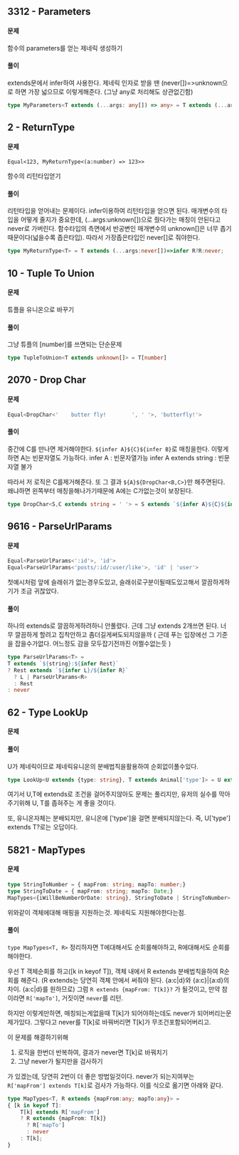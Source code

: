 ## 3312 - Parameters
#### 문제
함수의 parameters를 얻는 제네릭 생성하기
#### 풀이
extends문에서 infer하여 사용한다.
제네릭 인자로 받을 땐 (never[])=>unknown으로 하면 가장 넓으므로 이렇게해준다. (그냥 any로 처리해도 상관없긴함)

```ts
type MyParameters<T extends (...args: any[]) => any> = T extends (...args: infer A)=>any?A:never;
```

## 2 - ReturnType
#### 문제
```
Equal<123, MyReturnType<(a:number) => 123>>
```
함수의 리턴타입얻기
#### 풀이
리턴타입을 얻어내는 문제이다. infer이용하여 리턴타입을 얻으면 된다.
매개변수의 타입을 어떻게 줄지가 중요한데,
(...args:unknown[])으로 줬다가는 매칭이 안된다고 never로 가버린다.
함수타입의 측면에서 반공변인 매개변수의 unknown[]은 너무 좁기때문이다(넓을수록 좁은타입).
따라서 가장좁은타입인 never[]로 줘야한다.

```ts
type MyReturnType<T> = T extends (...args:never[])=>infer R?R:never;
```

## 10 - Tuple To Union
#### 문제
튜플을 유니온으로 바꾸기

#### 풀이
그냥 튜플의 [number]를 쓰면되는 단순문제
```ts
type TupleToUnion<T extends unknown[]> = T[number]
```

## 2070 - Drop Char
#### 문제
```ts
Equal<DropChar<'    butter fly!        ', ' '>, 'butterfly!'>
```
#### 풀이
중간에 C를 만나면 제거해야한다.
`${infer A}${C}${infer B}`로 매칭을한다. 이렇게하면 A는 빈문자열도 가능하다. 
infer A : 빈문자열가능
infer A extends string : 빈문자열 불가

따라서 저 로직은 C를제거해준다.
또 그 결과 `${A}${DropChar<B,C>}`만 해주면된다. 왜냐하면 왼쪽부터 매칭을해나가기때문에 A에는 C가없는것이 보장된다.
```ts
type DropChar<S,C extends string = ' '> = S extends `${infer A}${C}${infer B}`?`${A}${DropChar<B, C>}`:S
```

## 9616 - ParseUrlParams
#### 문제
```ts
Equal<ParseUrlParams<':id'>, 'id'>
Equal<ParseUrlParams<'posts/:id/:user/like'>, 'id' | 'user'>
```
첫예시처럼 앞에 슬래쉬가 없는경우도있고, 슬래쉬로구분이될때도있고해서 깔끔하게하기가 조금 귀찮았다.

#### 풀이
하나의 extends로 깔끔하게하려하니 안풀렸다. 근데 그냥 extends 2개쓰면 된다.
너무 깔끔하게 할려고 집착안하고 좀더길게써도되지않을까
( 근데 푸는 입장에선 그 기준을 잡을수가없다. 어느정도 감을 모두잡기전까진 어쩔수없는듯 )

```ts
type ParseUrlParams<T> = 
T extends `${string}:${infer Rest}`
? Rest extends `${infer L}/${infer R}`
  ? L | ParseUrlParams<R>
  : Rest
: never
```

## 62 - Type LookUp
#### 문제

#### 풀이
U가 제네릭이므로 제네릭유니온의 분배법칙을활용하여 순회없이풀수있다.
```ts
type LookUp<U extends {type: string}, T extends Animal['type']> = U extends {type:T}? U:never;
```
여기서 U,T에 extends로 조건을 걸어주지않아도 문제는 풀리지만,
유저의 실수를 막아주기위해 U, T를 좁혀주는 게 좋을 것이다.

또, 유니온자체는 분배되지만, 유니온에 ['type']을 걸면 분배되지않는다.
즉, U['type'] extends T?로는 오답이다.

## 5821 - MapTypes
#### 문제
```ts
type StringToNumber = { mapFrom: string; mapTo: number;}
type StringToDate = { mapFrom: string; mapTo: Date;}
MapTypes<{iWillBeNumberOrDate: string}, StringToDate | StringToNumber> // gives { iWillBeNumberOrDate: number | Date; }
```
위와같이 객체에대해 매핑을 지원하는것. 제네릭도 지원해야한다는점.

#### 풀이
`type MapTypes<T, R>`
정리하자면 T에대해서도 순회를해야하고, R에대해서도 순회를해야한다.

우선 T 객체순회를 하고([k in keyof T]), 
객체 내에서 R extends 분배법칙을하여 R순회를 해준다. (R extends는 당연히 객체 안에서 써줘야 된다. {a:c|d}와 {a:c}|{a:d}의 차이. {a:c|d}를 원하므로)
그럼 `R extends {mapFrom: T[k]}?` 가 될것이고,
만약 참이라면 `R['mapTo']`, 거짓이면 `never`를 리턴.

하지만 이렇게만하면, 매칭되는게없을때 T[k]가 되어야하는데도 never가 되어버리는문제가있다.
그렇다고 never를 T[k]로 바꿔버리면 T[k]가 무조건포함되어버리고.

이 문제를 해결하기위해
1. 로직을 한번더 반복하여, 결과가 never면 T[k]로 바꿔치기
2. 그냥 never가 될지만을 검사하기

가 있겠는데, 당연히 2번이 더 좋은 방법일것이다.
never가 되는지여부는 `R['mapFrom'] extends T[k]`로 검사가 가능하다.
이를 식으로 옮기면 아래와 같다.

```ts
type MapTypes<T, R extends {mapFrom:any; mapTo:any}> = 
{ [k in keyof T]: 
    T[k] extends R['mapFrom']
    ? R extends {mapFrom: T[k]}
      ? R['mapTo']
      : never
    : T[k]; 
}
```
